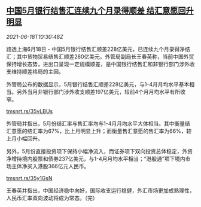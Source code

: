 <!--1624014064000-->
[中国5月银行结售汇连续九个月录得顺差 结汇意愿回升明显](https://cn.reuters.com/article/china-may-bank-fx-balance-0618-idCNKCS2DU124)
------

<div><i>2021-06-18T10:30:48Z</i></div><p>路透上海6月18日 - 中国5月银行结售汇顺差228亿美元，已连续九个月录得净结汇；其中货物贸易结售汇顺差260亿美元。外管局副局长王春英称，当前中国外贸保持增长态势，进出口呈现一定规模顺差，是中国银行结售汇和非银行部门涉外收支维持顺差格局的主因。</p><p>外管局公布的数据显示，5月银行结售汇顺差228亿美元，与1-4月月均水平基本相当。另外当月非银行部门涉外收支顺差197亿美元，较前4个月月均水平有所收窄。</p><p><a href="https://tmsnrt.rs/35vLBUs">tmsnrt.rs/35vLBUs</a></p><p>外管局并指出，5月份结汇率与售汇率均与1-4月月均水平大体相当。其中衡量结汇意愿的结汇率为67%，比上月明显上升；而衡量售汇意愿的售汇率为66%，较上月小幅回升。</p><p>另外，5月份直接投资项下保持小幅净流入，而证券项下双向投资总体稳定，外资净增持境内股票和债券237亿美元，与1-4月月均水平相当；“港股通”项下境内市场主体净买入港股366亿元人民币。</p><p><a href="https://tmsnrt.rs/35y1GsN">tmsnrt.rs/35y1GsN</a></p><p>王春英并指出，中国经济稳中向好，国际收支运行稳健，外汇市场更加成熟理性，人民币汇率双向波动将成为常态。（完）</p>
